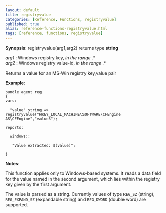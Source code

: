 ```yaml
---
layout: default
title: registryvalue
categories: [Reference, Functions, registryvalue]
published: true
alias: reference-functions-registryvalue.html
tags: [reference, functions, registryvalue]
---
```




**Synopsis**: registryvalue(arg1,arg2) returns type **string**

  
 *arg1* : Windows registry key, *in the range* .\*   
 *arg2* : Windows registry value-id, *in the range* .\*   

Returns a value for an MS-Win registry key,value pair

**Example**:  
   

```cf3
bundle agent reg
{
vars:

  "value" string => registryvalue("HKEY_LOCAL_MACHINE\SOFTWARE\CFEngine AS\CFEngine","value3");

reports:

  windows::

   "Value extracted: $(value)";

}
```

**Notes**:  
   

This function applies only to Windows-based systems. It reads a data
field for the value named in the second argument, which lies within the
registry key given by the first argument.

The value is parsed as a string. Currently values of type `REG_SZ`
(string), `REG_EXPAND_SZ` (expandable string) and `REG_DWORD` (double
word) are supported.

